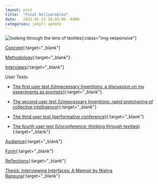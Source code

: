 ```yaml
---
layout: post
title:  "Final Deliverables"
date:   2022-05-13 18:03:06 -0400
categories: jekyll update
---
```


![looking through the lens of textiles](/thesis-studio/assets/lens.jpg){:class="img-responsive"}


[Concept](https://nishra-ranpura.github.io/thesis-studio/jekyll/update/2022/03/16/ConceptStatementRevised.html){:target="_blank"}

[Methodology](https://nishra-ranpura.github.io/thesis-studio/jekyll/update/2022/04/13/MethodologyRevised.html){:target="_blank"}

[Interviews](https://nishra-ranpura.github.io/thesis-studio/jekyll/update/2021/10/21/Interviews.html){:target="_blank"}

User Tests:

- [The first user test (Unnecessary Inventions: a discussion on my experiments as prompts)](https://nishra-ranpura.github.io/thesis-studio/jekyll/update/2022/02/11/UserTesting1.html){:target="_blank"}

- [The second user test (Unnecessary Inventions: rapid prototyping of collective intelligence)](https://nishra-ranpura.github.io/thesis-studio/jekyll/update/2022/02/11/UserTesting2.html){:target="_blank"}

- [The third user test (performative conference)](https://nishra-ranpura.github.io/thesis-studio/jekyll/update/2022/04/23/UserTesting3.html){:target="_blank"}

- [The fourth user test (Unconference: thinking through textiles)](https://nishra-ranpura.github.io/thesis-studio/jekyll/update/2022/05/02/UserTesting4.html){:target="_blank"}

[Audience](https://nishra-ranpura.github.io/thesis-studio/jekyll/update/2022/04/14/Audience.html){:target="_blank"}

[Form](https://nishra-ranpura.github.io/thesis-studio/jekyll/update/2022/05/05/Form.html){:target="_blank"}

[Reflections](https://nishra-ranpura.github.io/thesis-studio/jekyll/update/2022/05/10/Reflection.html){:target="_blank"}


[Thesis: Interviewing Interfaces: A Memoir by Nishra Ranpura](/thesis-studio/assets/InterWeavingInterfacesAMemoir.pdf){:target="_blank"}

